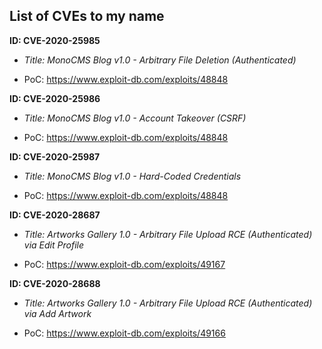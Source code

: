 ## List of CVEs to my name



**ID: CVE-2020-25985**

- _Title: MonoCMS Blog v1.0 - Arbitrary File Deletion (Authenticated)_

- PoC: https://www.exploit-db.com/exploits/48848

**ID: CVE-2020-25986**

- _Title: MonoCMS Blog v1.0 - Account Takeover (CSRF)_

- PoC: https://www.exploit-db.com/exploits/48848

**ID: CVE-2020-25987**

- _Title: MonoCMS Blog v1.0 - Hard-Coded Credentials_

- PoC: https://www.exploit-db.com/exploits/48848

**ID: CVE-2020-28687**

- _Title: Artworks Gallery 1.0 - Arbitrary File Upload RCE (Authenticated) via Edit Profile_

- PoC: https://www.exploit-db.com/exploits/49167

**ID: CVE-2020-28688**

- _Title: Artworks Gallery 1.0 - Arbitrary File Upload RCE (Authenticated) via Add Artwork_

- PoC: https://www.exploit-db.com/exploits/49166
